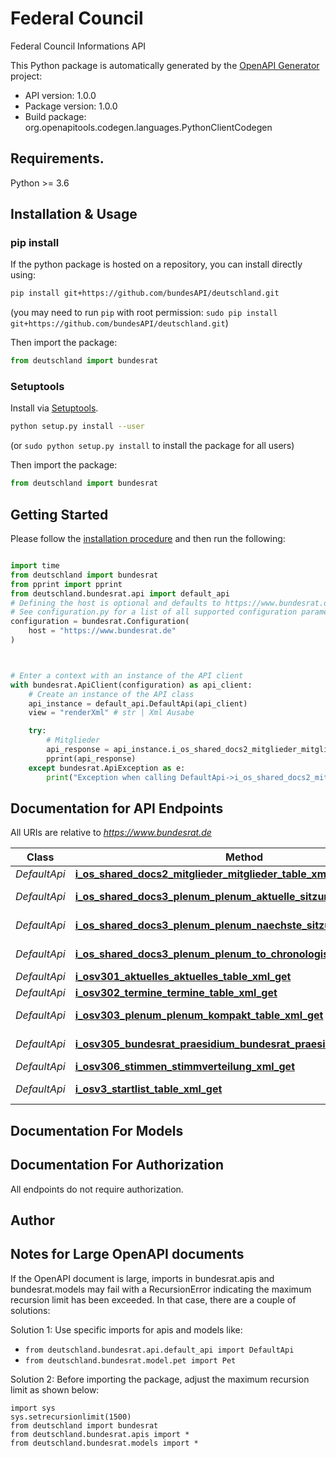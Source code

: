 # Federal Council
Federal Council Informations API 

This Python package is automatically generated by the [OpenAPI Generator](https://openapi-generator.tech) project:

- API version: 1.0.0
- Package version: 1.0.0
- Build package: org.openapitools.codegen.languages.PythonClientCodegen

## Requirements.

Python >= 3.6

## Installation & Usage
### pip install

If the python package is hosted on a repository, you can install directly using:

```sh
pip install git+https://github.com/bundesAPI/deutschland.git
```
(you may need to run `pip` with root permission: `sudo pip install git+https://github.com/bundesAPI/deutschland.git`)

Then import the package:
```python
from deutschland import bundesrat
```

### Setuptools

Install via [Setuptools](http://pypi.python.org/pypi/setuptools).

```sh
python setup.py install --user
```
(or `sudo python setup.py install` to install the package for all users)

Then import the package:
```python
from deutschland import bundesrat
```

## Getting Started

Please follow the [installation procedure](#installation--usage) and then run the following:

```python

import time
from deutschland import bundesrat
from pprint import pprint
from deutschland.bundesrat.api import default_api
# Defining the host is optional and defaults to https://www.bundesrat.de
# See configuration.py for a list of all supported configuration parameters.
configuration = bundesrat.Configuration(
    host = "https://www.bundesrat.de"
)



# Enter a context with an instance of the API client
with bundesrat.ApiClient(configuration) as api_client:
    # Create an instance of the API class
    api_instance = default_api.DefaultApi(api_client)
    view = "renderXml" # str | Xml Ausabe

    try:
        # Mitglieder
        api_response = api_instance.i_os_shared_docs2_mitglieder_mitglieder_table_xml_get(view)
        pprint(api_response)
    except bundesrat.ApiException as e:
        print("Exception when calling DefaultApi->i_os_shared_docs2_mitglieder_mitglieder_table_xml_get: %s\n" % e)
```

## Documentation for API Endpoints

All URIs are relative to *https://www.bundesrat.de*

Class | Method | HTTP request | Description
------------ | ------------- | ------------- | -------------
*DefaultApi* | [**i_os_shared_docs2_mitglieder_mitglieder_table_xml_get**](docs/DefaultApi.md#i_os_shared_docs2_mitglieder_mitglieder_table_xml_get) | **GET** /iOS/SharedDocs/2_Mitglieder/mitglieder_table.xml | Mitglieder
*DefaultApi* | [**i_os_shared_docs3_plenum_plenum_aktuelle_sitzung_table_xml_get**](docs/DefaultApi.md#i_os_shared_docs3_plenum_plenum_aktuelle_sitzung_table_xml_get) | **GET** /iOS/SharedDocs/3_Plenum/plenum_aktuelleSitzung_table.xml | Plenum aktuelle Sitzung
*DefaultApi* | [**i_os_shared_docs3_plenum_plenum_naechste_sitzungen_xml_get**](docs/DefaultApi.md#i_os_shared_docs3_plenum_plenum_naechste_sitzungen_xml_get) | **GET** /iOS/SharedDocs/3_Plenum/plenum_naechsteSitzungen.xml | Plenum nächste Sitzung
*DefaultApi* | [**i_os_shared_docs3_plenum_plenum_to_chronologisch_table_xml_get**](docs/DefaultApi.md#i_os_shared_docs3_plenum_plenum_to_chronologisch_table_xml_get) | **GET** /iOS/SharedDocs/3_Plenum/plenum_toChronologisch_table.xml | Plenum Chronologisch
*DefaultApi* | [**i_osv301_aktuelles_aktuelles_table_xml_get**](docs/DefaultApi.md#i_osv301_aktuelles_aktuelles_table_xml_get) | **GET** /iOS/v3/01_Aktuelles/aktuelles_table.xml | Aktuelles
*DefaultApi* | [**i_osv302_termine_termine_table_xml_get**](docs/DefaultApi.md#i_osv302_termine_termine_table_xml_get) | **GET** /iOS/v3/02_Termine/termine_table.xml | Termine
*DefaultApi* | [**i_osv303_plenum_plenum_kompakt_table_xml_get**](docs/DefaultApi.md#i_osv303_plenum_plenum_kompakt_table_xml_get) | **GET** /iOS/v3/03_Plenum/plenum_kompakt_table.xml | Plenum Kompakt
*DefaultApi* | [**i_osv305_bundesrat_praesidium_bundesrat_praesidium_xml_get**](docs/DefaultApi.md#i_osv305_bundesrat_praesidium_bundesrat_praesidium_xml_get) | **GET** /iOS/v3/05_Bundesrat/Praesidium/bundesrat_praesidium.xml | Präsidium
*DefaultApi* | [**i_osv306_stimmen_stimmverteilung_xml_get**](docs/DefaultApi.md#i_osv306_stimmen_stimmverteilung_xml_get) | **GET** /iOS/v3/06_Stimmen/stimmverteilung.xml | Stimmverteilung
*DefaultApi* | [**i_osv3_startlist_table_xml_get**](docs/DefaultApi.md#i_osv3_startlist_table_xml_get) | **GET** /iOS/v3/startlist_table.xml | Übersicht API Endpunkte


## Documentation For Models



## Documentation For Authorization

 All endpoints do not require authorization.

## Author




## Notes for Large OpenAPI documents
If the OpenAPI document is large, imports in bundesrat.apis and bundesrat.models may fail with a
RecursionError indicating the maximum recursion limit has been exceeded. In that case, there are a couple of solutions:

Solution 1:
Use specific imports for apis and models like:
- `from deutschland.bundesrat.api.default_api import DefaultApi`
- `from deutschland.bundesrat.model.pet import Pet`

Solution 2:
Before importing the package, adjust the maximum recursion limit as shown below:
```
import sys
sys.setrecursionlimit(1500)
from deutschland import bundesrat
from deutschland.bundesrat.apis import *
from deutschland.bundesrat.models import *
```

